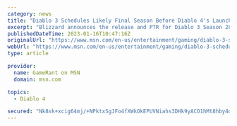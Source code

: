 ```yaml
---
category: news
title: "Diablo 3 Schedules Likely Final Season Before Diablo 4's Launch"
excerpt: "Blizzard announces the release and PTR for Diablo 3 Season 28, in what is likely to be the game's final season before Diablo 4 launches in June."
publishedDateTime: 2023-01-16T10:47:16Z
originalUrl: "https://www.msn.com/en-us/entertainment/gaming/diablo-3-schedules-likely-final-season-before-diablo-4-s-launch/ar-AA16prqD"
webUrl: "https://www.msn.com/en-us/entertainment/gaming/diablo-3-schedules-likely-final-season-before-diablo-4-s-launch/ar-AA16prqD"
type: article

provider:
  name: GameRant on MSN
  domain: msn.com

topics:
  - Diablo 4

secured: "Nk8xk+xcig64mj/+NPktxSgJFo4fXWkOkEPUVNiahs3DHk9yACO1hMt8hby4dqvqJVFLH3RlCIaDv8jPwf8Oh3I1PGW9WQ7WFLZ7yffV9bNR6iwsqkhwuQ/C6ljRnf4mSnK8GIgeETeNFEBchnHUMxIpLSBKBlHKgzgVTdiaE09Lrw5cXUWUKzU1uoQ+tQ2f3PxhN/DcD3Ic52dPXxIbpz78AneU9Jl3mlhRjlc5KgMiTrPxLycrextomBs6YW1EM+IvFBta8SdGbvCQPRLLFfgzpQ6fjcLk2v4BaJqql7NOiKG5Jhe3FUVnkONfYnrEIyK/nVnDr/7BAjtzRS6YQ/KhIKFXuaSe+vTne6KE5yA=;gTFjAvHCDsykRtuwmyoI8Q=="
---
```


